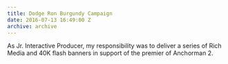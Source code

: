 ```yaml
---
title: Dodge Ron Burgundy Campaign
date: 2016-07-13 16:49:00 Z
archive: archive
---
```


As Jr. Interactive Producer, my responsibility was to deliver a series of Rich Media and 40K flash banners in support of the premier of Anchorman 2.